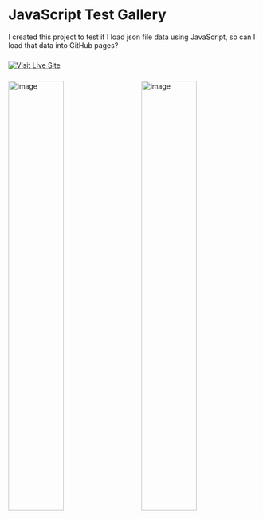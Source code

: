 # JavaScript Test Gallery

I created this project to test if I load json file data using JavaScript, so can I load that data into GitHub pages?

###

[![Visit Live Site](https://img.shields.io/badge/View%20Site-Click%20Here-238636?style=for-the-badge)](https://codecraftayan.github.io/JS-Test-Gallery/)

###

<img align="left" width="47%" alt="image" src="https://github.com/user-attachments/assets/57f40e3f-7f4d-4887-ace7-bd57df84045f" />
<img align="right" width="47%" alt="image" src="https://github.com/user-attachments/assets/7383ba71-402d-4c83-a97e-4fe570b10462" />
